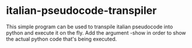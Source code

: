 # italian-pseudocode-transpiler
This simple program can be used to transpile italian pseudocode into python and execute it on the fly.
Add the argument -show in order to show the actual python code that's being executed.

